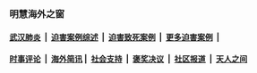 
### 明慧海外之窗

####  [武汉肺炎](indexes/365.md?t=02260300) &nbsp;|&nbsp;  [迫害案例综述](indexes/328.md?t=02260300) &nbsp;|&nbsp; [迫害致死案例](indexes/277.md?t=02260300)  &nbsp;|&nbsp; [更多迫害案例](indexes/81.md?t=02260300)  &nbsp;|&nbsp; 
####  [时事评论](indexes/19.md?t=02260300) &nbsp;|&nbsp; [海外简讯](indexes/245.md?t=02260300)&nbsp;|&nbsp;  [社会支持](indexes/140.md?t=02260300) &nbsp;|&nbsp; [褒奖决议](indexes/282.md?t=02260300) &nbsp;|&nbsp; [社区报道](indexes/91.md?t=02260300)  &nbsp;|&nbsp; [天人之间](indexes/78.md?t=02260300) 

